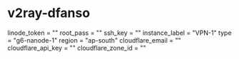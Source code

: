 # v2ray-dfanso
 
linode_token       = ""
root_pass          = ""
ssh_key            = ""
instance_label     = "VPN-1"
type               = "g6-nanode-1"
region             = "ap-south"
cloudflare_email   = ""
cloudflare_api_key = ""
cloudflare_zone_id = ""